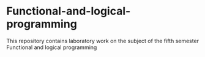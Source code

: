 # Functional-and-logical-programming
This repository contains laboratory work on the subject of the fifth semester Functional and logical programming

